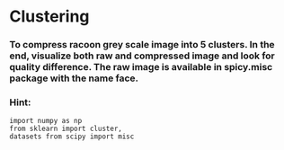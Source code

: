 # Clustering
### To compress racoon grey scale image into 5 clusters. In the end, visualize both raw and compressed image and look for quality difference. The raw image is available in spicy.misc package with the name face.
### Hint:
    import numpy as np
    from sklearn import cluster,
    datasets from scipy import misc
